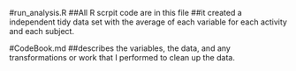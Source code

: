 #run_analysis.R
##All R scrpit code are in this file
##it created a  independent tidy data set with the average of each variable for each activity and each subject.

#CodeBook.md 
##describes the variables, the data, and any transformations or work that I performed to clean up the data. 